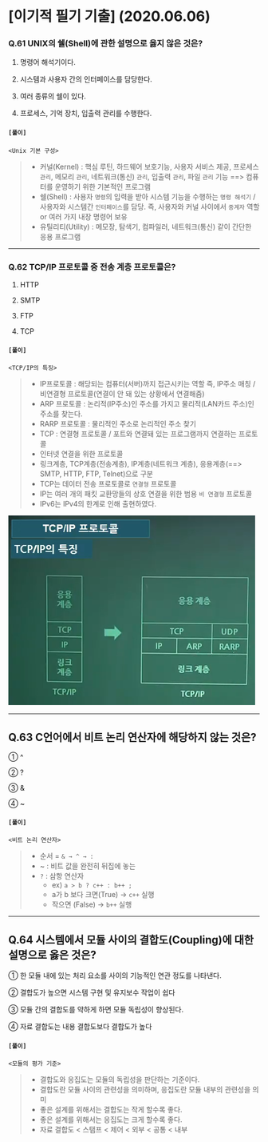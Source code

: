 # [이기적 필기 기출] (2020.06.06)



### Q.61 UNIX의 쉘(Shell)에 관한 설명으로 옳지 않은 것은?

1. 명령어 해석기이다.

2. 시스템과 사용자 간의 인터페이스를 담당한다.

3. 여러 종류의 쉘이 있다.
4. 프로세스, 기억 장치, 입출력 관리를 수행한다.



#### **`[풀이]`**

`<Unix 기본 구성>`

> - 커널(Kernel) : 핵심 루틴, 하드웨어 보호기능, 사용자 서비스 제공, 프로세스 `관리`, 메모리 `관리`, 네트워크(통신) `관리`, 입출력 `관리`, 파일 `관리` 기능 ==> 컴퓨터를 운영하기 위한 기본적인 프로그램
> - 쉘(Shell) : 사용자 `명령`의 입력을 받아 시스템 기능을 수행하는 `명령 해석기` / 사용자와 시스템간 `인터페이스`를 담당. 즉, 사용자와 커널 사이에서 `중계자` 역할 or 여러 가지 내장 명령어 보유
> - 유틸리티(Utility) : 메모장, 탐색기, 컴파일러, 네트워크(통신) 같이 간단한 응용 프로그램



---



### Q.62 TCP/IP 프로토콜 중 전송 계층 프로토콜은?

1. HTTP

2. SMTP

3. FTP
4. TCP



#### **`[풀이]`**

`<TCP/IP의 특징>`

> - IP프로토콜 : 해당되는 컴퓨터(서버)까지 접근시키는 역할 즉, IP주소 매칭 / 비연결형 프로토콜(연결이 안 돼 있는 상황에서 연결해줌)
> - ARP 프로토콜 : 논리적(IP주소)인 주소를 가지고 물리적(LAN카드 주소)인 주소를 찾는다.
> - RARP 프로토콜 : 물리적인 주소로 논리적인 주소 찾기
> - TCP : 연결형 프로토콜 / 포트와 연결돼 있는 프로그램까지 연결하는 프로토콜
> - 인터넷 연결을 위한 프로토콜
> - 링크계층, TCP계층(전송계층), IP계층(네트워크 계층), 응용계층(==> SMTP, HTTP, FTP, Telnet)으로 구분
> - TCP는 데이터 전송 프로토콜로 `연결형` 프로토콜
> - IP는 여러 개의 패킷 교환망들의 상호 연결을 위한 범용 `비 연결형` 프로토콜
> - IPv6는 IPv4의 한계로 인해 출현하였다.

![image-20210616123140224](md-images/image-20210616123140224.png)



---



## Q.63 C언어에서 비트 논리 연산자에 해당하지 않는 것은?

① ^

② ?

③ &

④ ~



#### **`[풀이]`**

`<비트 논리 연산자>`

> - 순서 = `& → ^ → :`
> - ~ : 비트 값을 완전히 뒤집에 놓는
> - `?` : 삼항 연산자
>   - ex) `a > b ? c++ : b++ ;`
>   - a가 b 보다 크면(True) → `c++` 실행
>   - 작으면 (False) → `b++` 실행



---



## Q.64 시스템에서 모듈 사이의 결합도(Coupling)에 대한 설명으로 옳은 것은?

① 한 모듈 내에 있는 처리 요소를 사이의 기능적인 연관 정도를 나타낸다.

② 결합도가 높으면 시스템 구현 및 유지보수 작업이 쉽다

③ 모듈 간의 결합도를 약하게 하면 모듈 독립성이 향상된다.

④ 자료 결합도는 내용 결합도보다 결합도가 높다



#### **`[풀이]`**

`<모듈의 평가 기준>`

> - 결합도와 응집도는 모듈의 독립성을 판단하는 기준이다.
> - 결합도란 모듈 사이의 관련성을 의미하며, 응집도란 모듈 내부의 관련성을 의미
> - 좋은 설계를 위해서는 결합도는 작게 할수록 좋다.
> - 좋은 설계를 위해서는 응집도는 크게 할수록 좋다.
> - 자료 결합도 < 스탬프 < 제어 < 외부 < 공통 < 내부 
